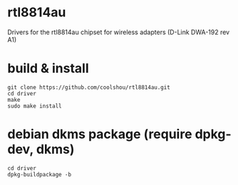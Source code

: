 # rtl8814au
Drivers for the rtl8814au chipset for wireless adapters (D-Link DWA-192 rev A1) 

# build & install
```
git clone https://github.com/coolshou/rtl8814au.git
cd driver
make
sudo make install
```

# debian dkms package (require dpkg-dev, dkms)
```
cd driver
dpkg-buildpackage -b

```
